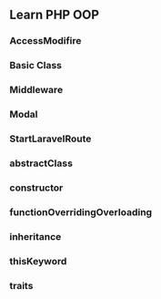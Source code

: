 ## Learn PHP OOP
### AccessModifire
### Basic Class
### Middleware
### Modal
### StartLaravelRoute
### abstractClass
### constructor
### functionOverridingOverloading
### inheritance
### thisKeyword
### traits
